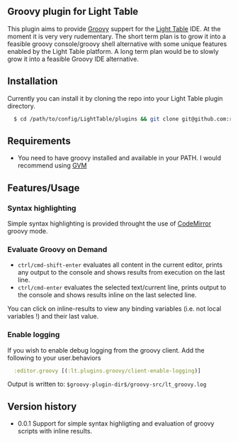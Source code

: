 ## Groovy plugin for Light Table
This plugin aims to provide [Groovy](http://groovy.codehaus.org/) suppert for the [Light Table](http://www.lighttable.com) IDE.
At the moment it is very very rudementary. The short term plan is to grow it into a feasible groovy console/groovy shell alternative with some unique features enabled by the Light Table platform. A long term plan would be to slowly grow it into a feasible Groovy IDE alternative.

## Installation
Currently you can install it by cloning the repo into your Light Table plugin directory.
```bash
  $ cd /path/to/config/LightTable/plugins && git clone git@github.com:rundis/LightTable-Groovy.git
```


## Requirements
* You need to have groovy installed and available in your PATH. I would recommend using [GVM](http://gvmtool.net/)

## Features/Usage

### Syntax highlighting
Simple syntax highlighting is provided throught the use of [CodeMirror](https://github.com/marijnh/codemirror) groovy mode.

### Evaluate Groovy on Demand
* `ctrl/cmd-shift-enter` evaluates all content in the current editor, prints any output to the console and shows results from execution on the last line.
* `ctrl/cmd-enter` evaluates the selected text/current line, prints output to the console and shows results inline on the last selected line.

You can click on inline-results to view any binding variables (i.e. not local variables !) and their last value.

### Enable logging
If you wish to enable debug logging from the groovy client. Add the following to your user.behaviors
```clojure
  :editor.groovy [(:lt.plugins.groovy/client-enable-logging)]
```
Output is written to: ```$groovy-plugin-dir$/groovy-src/lt_groovy.log```

## Version history
* 0.0.1 Support for simple syntax highligting and evaluation of groovy scripts with inline results.
